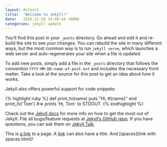 ```yaml
---
layout: default
title:  "Welcome to Jekyll!"
date:   2016-12-20 14:00:44 +0800
categories: jekyll update
---
```

You’ll find this post in your `_posts` directory. Go ahead and edit it and re-build the site to see your changes. You can rebuild the site in many different ways, but the most common way is to run `jekyll serve`, which launches a web server and auto-regenerates your site when a file is updated.

To add new posts, simply add a file in the `_posts` directory that follows the convention `YYYY-MM-DD-name-of-post.ext` and includes the necessary front matter. Take a look at the source for this post to get an idea about how it works.

Jekyll also offers powerful support for code snippets:

{% highlight ruby %}
def print_hi(name)
  puts "Hi, #{name}"
end
print_hi('Tom')
#=> prints 'Hi, Tom' to STDOUT.
{% endhighlight %}

Check out the [Jekyll docs][jekyll-docs] for more info on how to get the most out of Jekyll. File all bugs/feature requests at [Jekyll’s GitHub repo][jekyll-gh]. If you have questions, you can ask them on [Jekyll Talk][jekyll-talk].

This is [a link](http://rubyforge.org) to a page.
A [link](../test "local URI") can also have a title.
And [spaces](link with spaces.html)!

[jekyll-docs]: http://jekyllrb.com/docs/home "a"
[jekyll-gh]:   https://github.com/jekyll/jekyll "a"
[jekyll-talk]: https://talk.jekyllrb.com/ "a"
